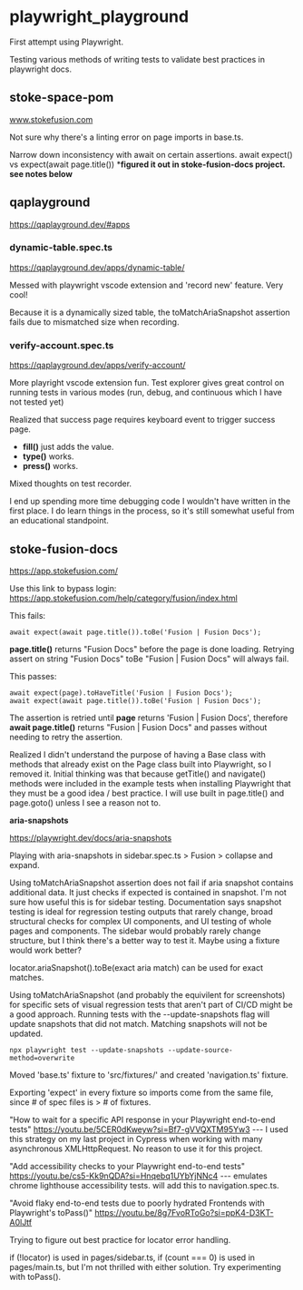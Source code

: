 # playwright_playground
First attempt using Playwright.

Testing various methods of writing tests to validate best practices in playwright docs. 

## stoke-space-pom

www.stokefusion.com

Not sure why there's a linting error on page imports in base.ts.

Narrow down inconsistency with await on certain assertions. await expect() vs expect(await page.title())
***figured it out in stoke-fusion-docs project. see notes below**

## qaplayground

https://qaplayground.dev/#apps

### dynamic-table.spec.ts 

https://qaplayground.dev/apps/dynamic-table/

Messed with playwright vscode extension and 'record new' feature. Very cool! 

Because it is a dynamically sized table, the toMatchAriaSnapshot assertion fails due to mismatched size when recording.

### verify-account.spec.ts

https://qaplayground.dev/apps/verify-account/

More playright vscode extension fun. Test explorer gives great control on running tests in various modes (run, debug, and continuous which I have not tested yet)

Realized that success page requires keyboard event to trigger success page. 
* **fill()** just adds the value. 
* **type()** works.
* **press()** works.

Mixed thoughts on test recorder. 

I end up spending more time debugging code I wouldn't have written in the first place. I do learn things in the process, so it's still somewhat useful from an educational standpoint. 

## stoke-fusion-docs

https://app.stokefusion.com/

Use this link to bypass login:
https://app.stokefusion.com/help/category/fusion/index.html


This fails:
```
await expect(await page.title()).toBe('Fusion | Fusion Docs');
```
**page.title()** returns "Fusion Docs" before the page is done loading. Retrying assert on string "Fusion Docs" toBe "Fusion | Fusion Docs" will always fail.


This passes:
```
await expect(page).toHaveTitle('Fusion | Fusion Docs');
await expect(await page.title()).toBe('Fusion | Fusion Docs');
```
The assertion is retried until **page** returns 'Fusion | Fusion Docs', therefore **await page.title()** returns "Fusion | Fusion Docs" and passes without needing to retry the assertion.

Realized I didn't understand the purpose of having a Base class with methods that already exist on the Page class built into Playwright, so I removed it. Initial thinking was that because getTitle() and navigate() methods were included in the example tests when installing Playwright that they must be a good idea / best practice. I will use built in page.title() and page.goto() unless I see a reason not to.

**aria-snapshots**

https://playwright.dev/docs/aria-snapshots

Playing with aria-snapshots in sidebar.spec.ts > Fusion > collapse and expand.

Using toMatchAriaSnapshot assertion does not fail if aria snapshot contains additional data. It just checks if expected is contained in snapshot. I'm not sure how useful this is for sidebar testing. Documentation says snapshot testing is ideal for regression testing outputs that rarely change, broad structural checks for complex UI components, and UI testing of whole pages and components. The sidebar would probably rarely change structure, but I think there's a better way to test it. Maybe using a fixture would work better? 

locator.ariaSnapshot().toBe(exact aria match) can be used for exact matches. 

Using toMatchAriaSnapshot (and probably the equivilent for screenshots) for specific sets of visual regression tests that aren't part of CI/CD might be a good approach. Running tests with the --update-snapshots flag will update snapshots that did not match. Matching snapshots will not be updated.
```
npx playwright test --update-snapshots --update-source-method=overwrite
```

Moved 'base.ts' fixture to 'src/fixtures/' and created 'navigation.ts' fixture.

Exporting 'expect' in every fixture so imports come from the same file, since # of spec files is > # of fixtures.

"How to wait for a specific API response in your Playwright end-to-end tests"
https://youtu.be/5CER0dKweyw?si=Bf7-gVVQXTM95Yw3 --- I used this strategy on my last project in Cypress when working with many asynchronous XMLHttpRequest. No reason to use it for this project.

"Add accessibility checks to your Playwright end-to-end tests"
https://youtu.be/cs5-Kk9nQDA?si=Hnqebq1UYbYjNNc4 --- emulates chrome lighthouse accessibility tests. will add this to navigation.spec.ts. 

"Avoid flaky end-to-end tests due to poorly hydrated Frontends with Playwright's toPass()"
https://youtu.be/8g7FvoRToGo?si=ppK4-D3KT-A0lJtf

Trying to figure out best practice for locator error handling. 

if (!locator) is used in pages/sidebar.ts, if (count === 0) is used in pages/main.ts, but I'm not thrilled with either solution. Try experimenting with toPass().